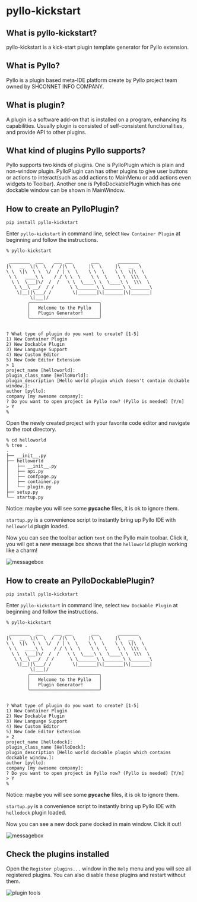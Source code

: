 # pyllo-kickstart

## What is pyllo-kickstart?
pyllo-kickstart is a kick-start plugin template generator for Pyllo extension.

## What is Pyllo?
Pyllo is a plugin based meta-IDE platform create by Pyllo project team owned 
by SHCONNET INFO COMPANY.

## What is plugin?
A plugin is a software add-on that is installed on a program, enhancing its 
capabilities. Usually plugin is consisted of self-consistent functionalities, and provide API to other plugins.

## What kind of plugins Pyllo supports?
Pyllo supports two kinds of plugins. One is PylloPlugin which is plain and 
non-window plugin. PylloPlugin can has other plugins to give user buttons or 
actions to interact(such as add actions to MainMenu or add actions even 
widgets to Toolbar). Another one is PylloDockablePlugin which has one dockable 
window can be shown in MainWindow.

## How to create an PylloPlugin? 
```commandline
pip install pyllo-kickstart
```

Enter `pyllo-kickstart` in command line, select `New Container Plugin` at 
beginning and follow the instructions.

```commandline
% pyllo-kickstart

 ________  ___    ___ ___       ___       ________     
|\   __  \|\  \  /  /|\  \     |\  \     |\   __  \     
\ \  \|\  \ \  \/  / | \  \    \ \  \    \ \  \|\  \    
 \ \   ____\ \    / / \ \  \    \ \  \    \ \  \\\  \   
  \ \  \___|\/  /  /   \ \  \____\ \  \____\ \  \\\  \  
   \ \__\ __/  / /      \ \_______\ \_______\ \_______\
    \|__||\___/ /        \|_______|\|_______|\|_______|
         \|___|/     
        ╭──────────────────────────╮
        │   Welcome to the Pyllo   │
        │   Plugin Generator!      │
        ╰──────────────────────────╯
        

? What type of plugin do you want to create? [1-5]
1) New Container Plugin
2) New Dockable Plugin
3) New Language Support
4) New Custom Editor
5) New Code Editor Extension
> 1
project_name [helloworld]: 
plugin_class_name [HelloWorld]: 
plugin_description [Hello world plugin which doesn't contain dockable window.]: 
author [pyllo]: 
company [my awesome company]: 
? Do you want to open project in Pyllo now? (Pyllo is needed) [Y/n] 
> Y
%
```

Open the newly created project with your favorite code editor and navigate to the root directory.
```commandline
% cd helloworld
% tree .
.
├── __init__.py
├── helloworld
│   ├── __init__.py
│   ├── api.py
│   ├── confpage.py
│   ├── container.py
│   └── plugin.py
├── setup.py
└── startup.py
```
Notice: maybe you will see some __pycache__ files, it is ok to ignore them.
 
`startup.py` is a convenience script to instantly bring up Pyllo IDE with 
`helloworld` plugin loaded.

Now you can see the toolbar action `test` on the Pyllo main toolbar. Click it,
you will get a new message box shows that the `helloworld` plugin working like 
a charm!

![messagebox](data/1686626799664.jpg)

## How to create an PylloDockablePlugin?
```commandline
pip install pyllo-kickstart
```

Enter `pyllo-kickstart` in command line, select `New Dockable Plugin` at 
beginning and follow the instructions.

```commandline
% pyllo-kickstart

 ________  ___    ___ ___       ___       ________     
|\   __  \|\  \  /  /|\  \     |\  \     |\   __  \     
\ \  \|\  \ \  \/  / | \  \    \ \  \    \ \  \|\  \    
 \ \   ____\ \    / / \ \  \    \ \  \    \ \  \\\  \   
  \ \  \___|\/  /  /   \ \  \____\ \  \____\ \  \\\  \  
   \ \__\ __/  / /      \ \_______\ \_______\ \_______\
    \|__||\___/ /        \|_______|\|_______|\|_______|
         \|___|/     
        ╭──────────────────────────╮
        │   Welcome to the Pyllo   │
        │   Plugin Generator!      │
        ╰──────────────────────────╯
        

? What type of plugin do you want to create? [1-5]
1) New Container Plugin
2) New Dockable Plugin
3) New Language Support
4) New Custom Editor
5) New Code Editor Extension
> 2
project_name [hellodock]: 
plugin_class_name [HelloDock]: 
plugin_description [Hello world dockable plugin which contains dockable window.]: 
author [pyllo]: 
company [my awesome company]: 
? Do you want to open project in Pyllo now? (Pyllo is needed) [Y/n] 
> Y
%
```
Notice: maybe you will see some __pycache__ files, it is ok to ignore them.
 
`startup.py` is a convenience script to instantly bring up Pyllo IDE with 
`hellodock` plugin loaded.

Now you can see a new dock pane docked in main window. Click it out!

![messagebox](data/1686630107639.jpg)

## Check the plugins installed

Open the `Register plugins...` window in the `Help` menu and you will see all 
registered plugins. You can also disable these plugins and restart without
them.

![plugin tools](data/1686631106584.jpg)


